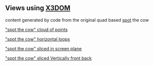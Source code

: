 ## Views using [X3DOM](https://www.x3dom.org)

content generated by code from the original quad based [spot](https://en.wikipedia.org/wiki/List_of_common_3D_test_models) the cow

["spot the cow" cloud of points](./spotPoints.xhtml)

["spot the cow" horizontal loops](./spotLoopSliced.xhtml)

["spot the cow" sliced in screen plane](./spotSlicedXY.xhtml)

["spot the cow" sliced Vertically front back](./spotSlicedYZ.xhtml)
